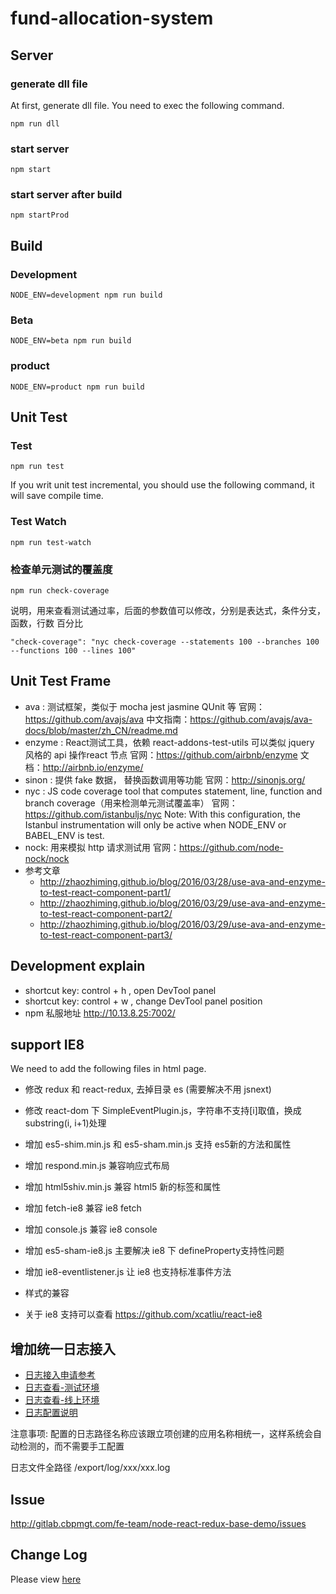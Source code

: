 # fund-allocation-system

## Server 

### generate dll file

At first, generate dll file. You need to exec the following command.

```
npm run dll
```

### start server

```
npm start
```

### start server after build

```
npm startProd
```

## Build

### Development

```
NODE_ENV=development npm run build
```

### Beta

```
NODE_ENV=beta npm run build
```

### product

```
NODE_ENV=product npm run build
```

## Unit Test

### Test
```
npm run test
```

If you writ unit test incremental, you should use the following command, it will save compile time.

### Test Watch
```
npm run test-watch
```

### 检查单元测试的覆盖度
```
npm run check-coverage
```

说明，用来查看测试通过率，后面的参数值可以修改，分别是表达式，条件分支，函数，行数 百分比
```
"check-coverage": "nyc check-coverage --statements 100 --branches 100 --functions 100 --lines 100"
```


## Unit Test Frame

* ava : 测试框架，类似于 mocha jest jasmine QUnit 等
  官网：https://github.com/avajs/ava
  中文指南：https://github.com/avajs/ava-docs/blob/master/zh_CN/readme.md
* enzyme : React测试工具，依赖 react-addons-test-utils 可以类似 jquery 风格的 api 操作react 节点
  官网：https://github.com/airbnb/enzyme
  文档：http://airbnb.io/enzyme/
* sinon : 提供 fake 数据， 替换函数调用等功能
  官网：http://sinonjs.org/
* nyc : JS code coverage tool that computes statement, line, function and branch coverage（用来检测单元测试覆盖率）
  官网：https://github.com/istanbuljs/nyc
  Note: With this configuration, the Istanbul instrumentation will only be active when NODE_ENV or BABEL_ENV is test.
* nock: 用来模拟 http 请求测试用
  官网：https://github.com/node-nock/nock
* 参考文章
  * http://zhaozhiming.github.io/blog/2016/03/28/use-ava-and-enzyme-to-test-react-component-part1/
  * http://zhaozhiming.github.io/blog/2016/03/29/use-ava-and-enzyme-to-test-react-component-part2/
  * http://zhaozhiming.github.io/blog/2016/03/29/use-ava-and-enzyme-to-test-react-component-part3/

## Development explain

* shortcut key: control + h , open DevTool panel
* shortcut key: control + w , change DevTool panel position
* npm 私服地址 http://10.13.8.25:7002/

## support IE8

We need to add the following files in html page.

* 修改 redux 和 react-redux, 去掉目录 es (需要解决不用 jsnext)
* 修改 react-dom 下 SimpleEventPlugin.js，字符串不支持[i]取值，换成 substring(i, i+1)处理

* 增加 es5-shim.min.js 和 es5-sham.min.js 支持 es5新的方法和属性
* 增加 respond.min.js 兼容响应式布局
* 增加 html5shiv.min.js 兼容 html5 新的标签和属性
* 增加 fetch-ie8 兼容 ie8 fetch
* 增加 console.js 兼容 ie8 console
* 增加 es5-sham-ie8.js 主要解决 ie8 下 defineProperty支持性问题
* 增加 ie8-eventlistener.js 让 ie8 也支持标准事件方法
* 样式的兼容
* 关于 ie8 支持可以查看 https://github.com/xcatliu/react-ie8

## 增加统一日志接入

* [日志接入申请参考](http://wiki.cbpmgt.com/confluence/pages/viewpage.action?pageId=20397586)
* [日志查看-测试环境](http://172.24.5.75:8083/search)
* [日志查看-线上环境](http://digger.jd.com/search)
* [日志配置说明](http://wiki.cbpmgt.com/confluence/pages/viewpage.action?pageId=17028373)

注意事项: 配置的日志路径名称应该跟立项创建的应用名称相统一，这样系统会自动检测的，而不需要手工配置

日志文件全路径 /export/log/xxx/xxx.log

## Issue

http://gitlab.cbpmgt.com/fe-team/node-react-redux-base-demo/issues

## Change Log

Please view [here](./CHANGELOG.md)
